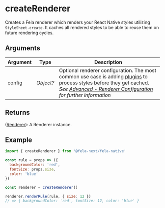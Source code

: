 # createRenderer

Creates a Fela renderer which renders your React Native styles utilizing `StyleSheet.create`. It caches all rendered styles to be able to reuse them on future rendering cycles.

## Arguments
| Argument | Type | Description |
| --- | --- | --- |
| config | *Object?* | Optional renderer configuration. The most common use case is adding [plugins](../../advanced/Plugins.md) to process styles before they get cached.<br>*See [Advanced - Renderer Configuration](../../advanced/RendererConfiguration.md) for further information* |

## Returns
([Renderer](Renderer.md)): A Renderer instance.

## Example

```javascript
import { createRenderer } from '@fela-next/fela-native'

const rule = props => ({
  backgroundColor: 'red',
  fontSize: props.size,
  color: 'blue'
})

const renderer = createRenderer()

renderer.renderRule(rule, { size: 12 })
// => { backgroundColor: 'red', fontSize: 12, color: 'blue' }
```
